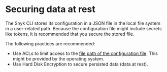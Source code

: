 # Securing data at rest

The Snyk CLI stores its configuration in a JSON file in the local file system in a user-related path. Because the configuration file might include secrets like tokens, it is recommended that you secure the stored file.

The following practices are recommended:

* Use ACLs to limit access to the [file path of the configuration file](access-requirements.md). This might be provided by the operating system.
* Use Hard Disk Encryption to secure persisted data (data at rest).

